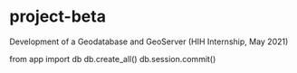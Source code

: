 # project-beta
Development of a Geodatabase and GeoServer (HIH Internship, May 2021)

from app import db
db.create_all()
db.session.commit()


